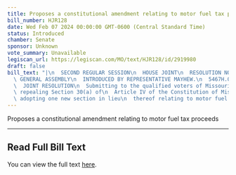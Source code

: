 ```yaml
---
title: Proposes a constitutional amendment relating to motor fuel tax proceeds
bill_number: HJR128
date: Wed Feb 07 2024 00:00:00 GMT-0600 (Central Standard Time)
status: Introduced
chamber: Senate
sponsor: Unknown
vote_summary: Unavailable
legiscan_url: https://legiscan.com/MO/text/HJR128/id/2919980
draft: false
bill_text: "|\n  SECOND REGULAR SESSION\n  HOUSE JOINT\n  RESOLUTION NO. 128\n  102ND\
  \ GENERAL ASSEMBLY\n  INTRODUCED BY REPRESENTATIVE MAYHEW.\n  5467H.01I DANARADEMANMILLER,ChiefClerk\n\
  \  JOINT RESOLUTION\n  Submitting to the qualified voters of Missouri an amendment\
  \ repealing Section 30(a) of\n  Article IV of the Constitution of Missouri, and\
  \ adopting one new section in lieu\n  thereof relating to motor fuel tax proceeds."
---
```

Proposes a constitutional amendment relating to motor fuel tax proceeds

---

## Read Full Bill Text

You can view the full text [here](https://legiscan.com/MO/text/HJR128/id/2919980).
